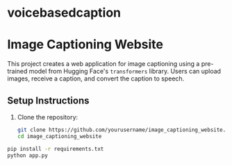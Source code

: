 # voicebasedcaption
# Image Captioning Website

This project creates a web application for image captioning using a pre-trained model from Hugging Face's `transformers` library. Users can upload images, receive a caption, and convert the caption to speech.

## Setup Instructions

1. Clone the repository:
   ```bash
   git clone https://github.com/yourusername/image_captioning_website.git
   cd image_captioning_website
```bash
pip install -r requirements.txt
python app.py

